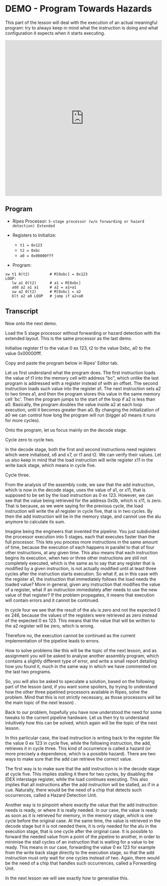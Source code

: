 # DEMO - Program Towards Hazards

This part of the lesson will deal with the execution of an actual meaningful program: try to always keep in mind what the instruction is doing and what configuration it expects when it starts executing. 

<iframe width="100%" height="500" src="https://www.youtube.com/embed/c4yxrV0DsWw" title="YouTube video player" frameborder="0" allow="accelerometer; autoplay; clipboard-write; encrypted-media; gyroscope; picture-in-picture" allowfullscreen></iframe>

## Program

- Ripes Processor: ```5-stage processor (w/o forwarding or hazard detection) Extended```
- Registers to Initialize:
    - ```t1 = 0x123```
    - ```t2 = 0xbc```
    - ```a0 = 0x00000fff```

- Program:
```assembly
sw t1 0(t2)         # M[0xbc] = 0x123
LOOP:
   lw a1 0(t2)      # a1 = M[0xbc] 
   add a2 a1 a1     # a2 = a1+a1
   sw a2 0(t2)      # M[0xbc] = a2
   blt a2 a0 LOOP   # jump if a2<a0
```

## Transcript
Now onto the next demo.

Load the 5 stage processor without forwarding or hazard detection with the extended layout. This is the same processor as the last demo.

Initialise register t1 to the value 0 ex 123, t2 to the value 0xbc, a0 to the value 0x00000fff.

Copy and paste the program below in Ripes' Editor tab.

Let us first understand what the program does. The first instruction loads the value of t1 into the memory cell with address "bc", which unlike the last program is addressed with a register instead of with an offset. The second instruction loads such value into the register a1. The next instruction sets a2 to two times a1, and then the program stores this value in the same memory cell 'bc'. Then the program jumps to the start of the loop if a2 is less than a0. Basically, the program doubles the value inside a2 at each loop execution, until it becomes greater than a0. By changing the initialization of a0 we can control how long the program will run (bigger a0 means it runs for more cycles).

Onto the program, let us focus mainly on the decode stage.

Cycle zero to cycle two.

In the decode stage, both the first and second instructions need registers which were initialised, x6 and x7, or t1 and t2. We can verify their values. Let us also keep in mind that the load instruction will write register x11 in the write back stage, which means in cycle five.

Cycle three.

From the analysis of the assembly code, we saw that the add instruction, which is now in the decode stage, uses the value of a1, or x11, that is supposed to be set by the load instruction as 0 ex 123. However, we can see that the value being retrieved for the address 0x0b, which is x11, is zero. That is because, as we were saying for the previous cycle, the load instruction will write the a1 register in cycle five, that is in two cycles. By then the add instruction will be in the memory stage, and cannot use the alu anymore to calculate its sum. 

Imagine being the engineers that invented the pipeline. You just subdivided the processor execution into 5 stages, each that executes faster than the full processor. This lets you process more instructions in the same amount of time, because the execution of each happens in parallel to that of four other instructions, at any given time. This also means that each instruction begins its execution, when two or three other instructions are still not completely executed, which is the same as to say that any register that is modified by a given instruction, is not actually modified until at least three cycles after the instruction starts execution. So what if, as in this case with the register a1, the instruction that immediately follows the load needs the loaded value? More in general, given any instruction that modifies the value of a register, what if an instruction immediately after needs to use the new value of that register?
If the problem propagates, it means that execution will contain errors and it cannot be continued. 

In cycle four we see that the result of the alu is zero and not the expected 0 ex 246, because the values of the registers were retrieved as zero instead of the expected 0 ex 123. This means that the value that will be written to the a2 register will be zero, which is wrong.

Therefore no, the execution cannot be continued as the current implementation of the pipeline leads to errors.

How to solve problems like this will be the topic of the next lesson, and as assignment you will be asked to analyse another assembly program, which contains a slightly different type of error, and write a small report detailing how you found it, much in the same way in which we have commented on the last two programs.

So, you will also be asked to speculate a solution, based on the following part of the lesson (and, if you want some spoilers, by trying to understand how the other three pipelined processors available in Ripes, solve the problem. Mind that this is not strictly necessary, as those processors will be the main topic of the next lesson) .

Back to our problem, hopefully you have now understood the need for some tweaks to the current pipeline hardware. Let us then try to understand intuitively how this can be solved, which again will be the topic of the next lesson. 

In this particular case, the load instruction is writing back to the register file the value 0 ex 123 in cycle five, while the following instruction, the add, retrieves it in cycle three. This kind of occurrence is called a hazard (or more precisely a dependence, which is a possible hazard). There are two ways to make sure that the add can retrieve the correct value. 

The first way is to make sure that the add instruction is in the decode stage at cycle five. This implies stalling it there for two cycles, by disabling the IDEX interstage register, while the load continues executing. This also implies that all instructions after the add instruction will be stalled, as if in a cue. Naturally, there would be the need of a chip that detects such occurrences, called a Hazard Detection Unit.

Another way is to pinpoint where exactly the value that the add instruction needs is ready, or where it is really needed. In our case, the value is ready as soon as it is retrieved for memory, in the memory stage, which is one cycle before the original case. At the same time, the value is retrieved in the decode stage but it is not needed there, it is only needed for the alu in the execution stage, that is one cycle after the original case. It is possible to forward the needed value from a point of the pipeline to another, in order to minimise the stall cycles of an instruction that is waiting for a value to be ready. This means in our case, forwarding the value 0 ex 123 for example from the write back stage directly to the execution stage, so that the add instruction must only wait for one cycles instead of two. Again, there would be the need of a chip that handles such occurrences, called a Forwarding Unit.

In the next lesson we will see exactly how to generalise this.
